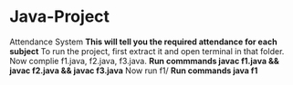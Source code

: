 # Java-Project
Attendance System
**This will tell you the required attendance for each subject**
To run the project, first extract it and open terminal in that folder.
Now complie f1.java, f2.java, f3.java.
**Run commmands javac f1.java && javac f2.java && javac f3.java**
Now run f1/
**Run commands java f1**
